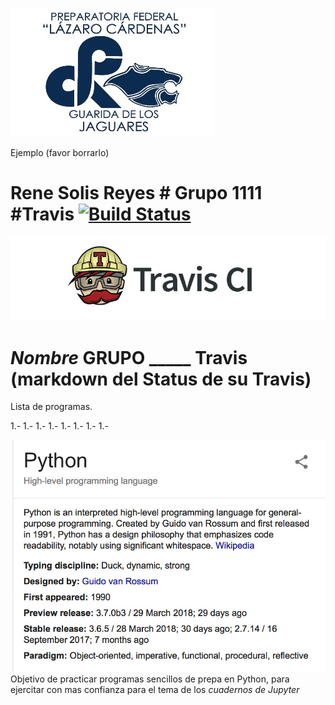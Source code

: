 ![Bienvenido Capacitación de Informática](imagenes/lazaro-cardenas-logo.jpg)

Ejemplo (favor  borrarlo)
#  Rene Solis Reyes # Grupo 1111 #Travis [![Build Status](https://travis-ci.org/tectijuana/travistest.svg?branch=master)](https://travis-ci.org/tectijuana/travistest)


![Compilado y revisado por Travis](imagenes/logo-travisci.jpg)
# _Nombre_ GRUPO _____  Travis (markdown del Status de su Travis)



Lista de programas.

1.-
1.-
1.-
1.-
1.-
1.-
1.-
1.-



![](imagenes/QueEsPython.jpg)
Objetivo de practicar programas sencillos de prepa en Python, para ejercitar con mas confianza para el tema de los _cuadernos de Jupyter_
